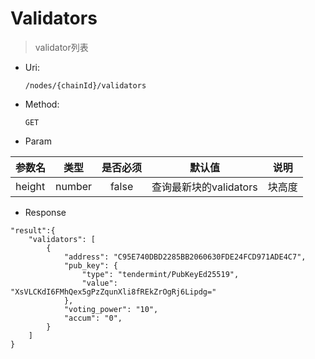 
# Validators
> validator列表

* Uri:

   `/nodes/{chainId}/validators`

* Method:

    `GET`

* Param

| 参数名   |      类型      |是否必须|默认值|说明|
|----------|:-------------:|:-----:|:---:|:--:|
| height | number | false | 查询最新块的validators |块高度|


* Response
```
"result":{
    "validators": [
        {
            "address": "C95E740DBD2285BB2060630FDE24FCD971ADE4C7",
            "pub_key": {
                "type": "tendermint/PubKeyEd25519",
                "value": "XsVLCKdI6FMhQex5gPzZqunXli8fREkZrOgRj6Lipdg="
            },
            "voting_power": "10",
            "accum": "0",
        }
    ]
}
```
